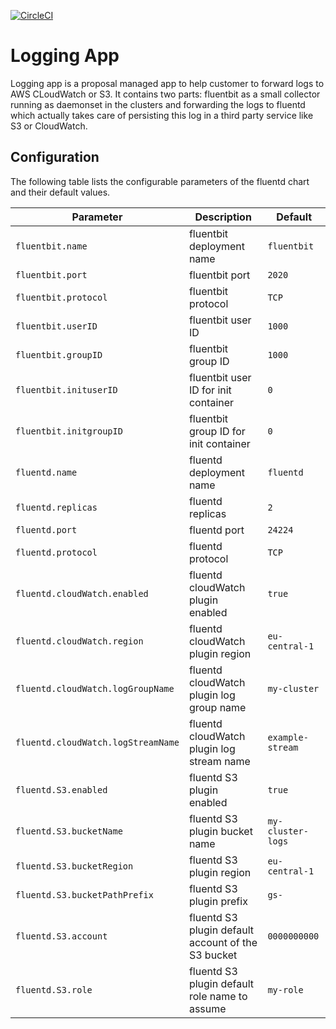 
[![CircleCI](https://circleci.com/gh/giantswarm/logging-app.svg?style=svg)](https://circleci.com/gh/giantswarm/logging-app)

# Logging App

Logging app is a proposal managed app to help customer to forward logs to AWS CLoudWatch or S3. It contains two parts: fluentbit as a small collector running as daemonset in the clusters and forwarding the logs to fluentd which actually takes care of persisting this log in a third party service like S3 or CloudWatch.

## Configuration

The following table lists the configurable parameters of the fluentd chart and their default values.

Parameter | Description | Default
--- | --- | ---
`fluentbit.name` | fluentbit deployment name | `fluentbit`
`fluentbit.port` | fluentbit port | `2020`
`fluentbit.protocol` | fluentbit protocol | `TCP`
`fluentbit.userID` | fluentbit user ID | `1000`
`fluentbit.groupID` | fluentbit group ID | `1000`
`fluentbit.inituserID` | fluentbit user ID  for init container| `0`
`fluentbit.initgroupID` | fluentbit group ID for init container | `0`
`fluentd.name` | fluentd deployment name | `fluentd`
`fluentd.replicas` | fluentd replicas | `2`
`fluentd.port` | fluentd port | `24224`
`fluentd.protocol` | fluentd protocol | `TCP`
`fluentd.cloudWatch.enabled` | fluentd cloudWatch plugin enabled | `true`
`fluentd.cloudWatch.region` | fluentd cloudWatch plugin region | `eu-central-1`
`fluentd.cloudWatch.logGroupName` | fluentd cloudWatch plugin log group name | `my-cluster`
`fluentd.cloudWatch.logStreamName` | fluentd cloudWatch plugin log stream name | `example-stream`
`fluentd.S3.enabled` | fluentd S3 plugin enabled | `true`
`fluentd.S3.bucketName` | fluentd S3 plugin bucket name | `my-cluster-logs`
`fluentd.S3.bucketRegion` | fluentd S3 plugin region | `eu-central-1`
`fluentd.S3.bucketPathPrefix` | fluentd S3 plugin prefix | `gs-`
`fluentd.S3.account` | fluentd S3 plugin default account of the S3 bucket | `0000000000`
`fluentd.S3.role` | fluentd S3 plugin default role name to assume | `my-role`

